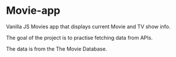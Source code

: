 # Movie-app
Vanilla JS Movies app that displays current Movie and TV show info. 

The goal of the project is to practise fetching data from APIs.

The data is from the The Movie Database.


